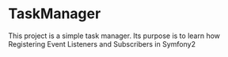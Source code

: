 TaskManager
===========

This project is a simple task manager.  Its purpose is to learn how Registering Event Listeners and Subscribers in Symfony2
